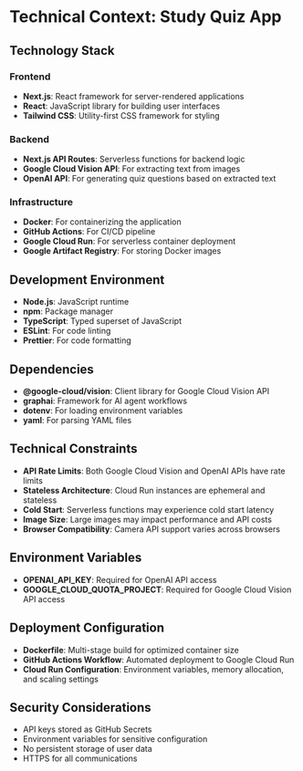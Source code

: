 # Technical Context: Study Quiz App

## Technology Stack

### Frontend
- **Next.js**: React framework for server-rendered applications
- **React**: JavaScript library for building user interfaces
- **Tailwind CSS**: Utility-first CSS framework for styling

### Backend
- **Next.js API Routes**: Serverless functions for backend logic
- **Google Cloud Vision API**: For extracting text from images
- **OpenAI API**: For generating quiz questions based on extracted text

### Infrastructure
- **Docker**: For containerizing the application
- **GitHub Actions**: For CI/CD pipeline
- **Google Cloud Run**: For serverless container deployment
- **Google Artifact Registry**: For storing Docker images

## Development Environment
- **Node.js**: JavaScript runtime
- **npm**: Package manager
- **TypeScript**: Typed superset of JavaScript
- **ESLint**: For code linting
- **Prettier**: For code formatting

## Dependencies
- **@google-cloud/vision**: Client library for Google Cloud Vision API
- **graphai**: Framework for AI agent workflows
- **dotenv**: For loading environment variables
- **yaml**: For parsing YAML files

## Technical Constraints
- **API Rate Limits**: Both Google Cloud Vision and OpenAI APIs have rate limits
- **Stateless Architecture**: Cloud Run instances are ephemeral and stateless
- **Cold Start**: Serverless functions may experience cold start latency
- **Image Size**: Large images may impact performance and API costs
- **Browser Compatibility**: Camera API support varies across browsers

## Environment Variables
- **OPENAI_API_KEY**: Required for OpenAI API access
- **GOOGLE_CLOUD_QUOTA_PROJECT**: Required for Google Cloud Vision API access

## Deployment Configuration
- **Dockerfile**: Multi-stage build for optimized container size
- **GitHub Actions Workflow**: Automated deployment to Google Cloud Run
- **Cloud Run Configuration**: Environment variables, memory allocation, and scaling settings

## Security Considerations
- API keys stored as GitHub Secrets
- Environment variables for sensitive configuration
- No persistent storage of user data
- HTTPS for all communications
